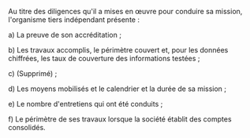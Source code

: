 Au titre des diligences qu'il a mises en œuvre pour conduire sa mission, l'organisme tiers indépendant présente :

a) La preuve de son accréditation ;

b) Les travaux accomplis, le périmètre couvert et, pour les données chiffrées, les taux de couverture des informations testées ;

c) (Supprimé) ;

d) Les moyens mobilisés et le calendrier et la durée de sa mission ;

e) Le nombre d'entretiens qui ont été conduits ;

f) Le périmètre de ses travaux lorsque la société établit des comptes consolidés.
